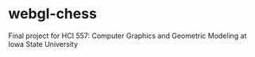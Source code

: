 # webgl-chess
Final project for HCI 557: Computer Graphics and Geometric Modeling at Iowa State University
